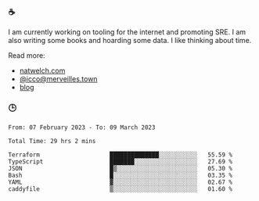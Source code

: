 ### ☕

I am currently working on tooling for the internet and promoting SRE. I am also writing some books and hoarding some data. I like thinking about time. 

Read more:

 - [natwelch.com](https://natwelch.com)
 - [@icco@merveilles.town](https://merveilles.town/@icco)
 - [blog](https://writing.natwelch.com)

### 🕒

<!--START_SECTION:waka-->

```text
From: 07 February 2023 - To: 09 March 2023

Total Time: 29 hrs 2 mins

Terraform                    ██████████████░░░░░░░░░░░   55.59 %
TypeScript                   ███████░░░░░░░░░░░░░░░░░░   27.69 %
JSON                         █▒░░░░░░░░░░░░░░░░░░░░░░░   05.30 %
Bash                         █░░░░░░░░░░░░░░░░░░░░░░░░   03.35 %
YAML                         ▓░░░░░░░░░░░░░░░░░░░░░░░░   02.67 %
caddyfile                    ▒░░░░░░░░░░░░░░░░░░░░░░░░   01.60 %
```

<!--END_SECTION:waka-->
